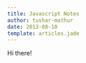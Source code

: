 ```yaml
---
title: Javascript Notes
author: tushar-mathur
date: 2013-08-10
template: articles.jade
---
```


Hi there!